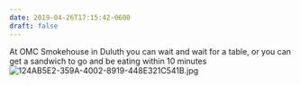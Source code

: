 ```yaml
---
date: 2019-04-26T17:15:42-0600
draft: false
---
```




At OMC Smokehouse in Duluth you can wait and wait for a table, or you can get a sandwich to go and be eating within 10 minutes ![124AB5E2-359A-4002-8919-448E321C541B.jpg](http://ianwhitney.micro.blog/uploads/2019/3204c29146.jpg)



